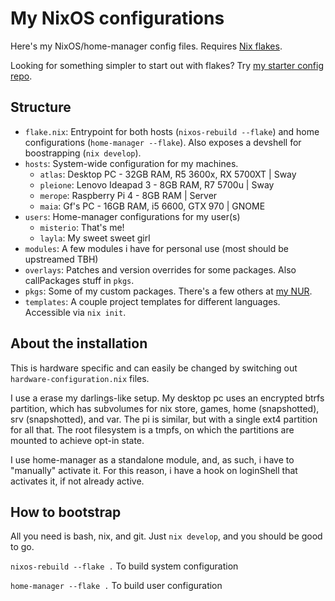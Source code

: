 # My NixOS configurations

Here's my NixOS/home-manager config files. Requires [Nix flakes](https://nixos.wiki/wiki/Flakes).

Looking for something simpler to start out with flakes? Try [my starter config repo](https://github.com/Misterio77/nix-starter-config).

## Structure
- `flake.nix`: Entrypoint for both hosts (`nixos-rebuild --flake`) and home configurations (`home-manager --flake`). Also exposes a devshell for boostrapping (`nix develop`).
- `hosts`: System-wide configuration for my machines.
  - `atlas`: Desktop PC - 32GB RAM, R5 3600x, RX 5700XT | Sway
  - `pleione`: Lenovo Ideapad 3 - 8GB RAM, R7 5700u | Sway
  - `merope`: Raspberry Pi 4 - 8GB RAM | Server
  - `maia`: Gf's PC - 16GB RAM, i5 6600, GTX 970 | GNOME
- `users`: Home-manager configurations for my user(s)
  - `misterio`: That's me!
  - `layla`: My sweet sweet girl
- `modules`: A few modules i have for personal use (most should be upstreamed TBH)
- `overlays`: Patches and version overrides for some packages. Also callPackages stuff in `pkgs`.
- `pkgs`: Some of my custom packages. There's a few others at [my NUR](https://github.com/misterio77/nur-packages).
- `templates`: A couple project templates for different languages. Accessible via `nix init`.


## About the installation
This is hardware specific and can easily be changed by switching out `hardware-configuration.nix` files.

I use a erase my darlings-like setup. My desktop pc uses an encrypted btrfs partition, which has subvolumes for nix store, games, home (snapshotted), srv (snapshotted), and var. The pi is similar, but with a single ext4 partition for all that. The root filesystem is a tmpfs, on which the partitions are mounted to achieve opt-in state.

I use home-manager as a standalone module, and, as such, i have to "manually" activate it. For this reason, i have a hook on loginShell that activates it, if not already active.


## How to bootstrap

All you need is bash, nix, and git. Just `nix develop`, and you should be good to go.

`nixos-rebuild --flake .` To build system configuration

`home-manager --flake .` To build user configuration
